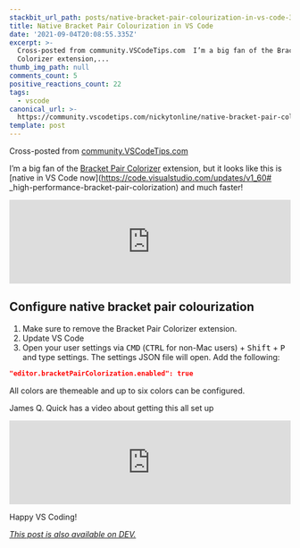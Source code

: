 ```yaml
---
stackbit_url_path: posts/native-bracket-pair-colourization-in-vs-code-3f1n
title: Native Bracket Pair Colourization in VS Code
date: '2021-09-04T20:08:55.335Z'
excerpt: >-
  Cross-posted from community.VSCodeTips.com  I’m a big fan of the Bracket Pair
  Colorizer extension,...
thumb_img_path: null
comments_count: 5
positive_reactions_count: 22
tags:
  - vscode
canonical_url: >-
  https://community.vscodetips.com/nickytonline/native-bracket-pair-colourization-in-vs-code-310a
template: post
---
```

Cross-posted from [community.VSCodeTips.com](https://community.vscodetips.com/nickytonline/native-bracket-pair-colourization-in-vs-code-310a)

I’m a big fan of the [Bracket Pair Colorizer](https://marketplace.visualstudio.com/items?itemName=CoenraadS.bracket-pair-colorizer) extension, but it looks like this is [native in VS Code now](https://code.visualstudio.com/updates/v1_60# _high-performance-bracket-pair-colorization) and much faster!


<iframe class="liquidTag" src="https://dev.to/embed/twitter?args=1434229375860240385" style="border: 0; width: 100%;"></iframe>


## Configure native bracket pair colourization

1. Make sure to remove the Bracket Pair Colorizer extension.
2. Update VS Code 
3. Open your user settings via <kbd>CMD</kbd>  (<kbd>CTRL</kbd> for non-Mac users) + <kbd>Shift</kbd>  + <kbd>P</kbd>  and type settings. The settings JSON file will open. Add the following:


```json
"editor.bracketPairColorization.enabled": true
```


All colors are themeable and up to six colors can be configured.

James Q. Quick has a video about getting this all set up


<iframe class="liquidTag" src="https://dev.to/embed/youtube?args=KZC2_OMaEpc" style="border: 0; width: 100%;"></iframe>


Happy VS Coding!

*[This post is also available on DEV.](https://dev.to/nickytonline/native-bracket-pair-colourization-in-vs-code-3f1n)*


<script>
const parent = document.getElementsByTagName('head')[0];
const script = document.createElement('script');
script.type = 'text/javascript';
script.src = 'https://cdnjs.cloudflare.com/ajax/libs/iframe-resizer/4.1.1/iframeResizer.min.js';
script.charset = 'utf-8';
script.onload = function() {
    window.iFrameResize({}, '.liquidTag');
};
parent.appendChild(script);
</script>    
